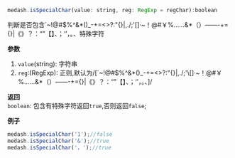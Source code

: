 ```js
medash.isSpecialChar(value: string, reg: RegExp = regChar):boolean
```
判断是否包含`~!@#$%^&*()_-+=<>?:"{}|,.\/;'[]·~！@#￥%……&*（）——-+={}|《》？：“”【】、；‘’，。、特殊字符

**参数**  
1. `value`(string): 字符串
2. `reg`:(RegExp): 正则,默认为/[`~!@#$%^&*()_\-+=<>?:"{}|,.\/;'\\[\]·~！@#￥%……&*（）——\-+={}|《》？：“”【】、；‘’，。、]/
  
**返回**  
`boolean`: 包含有特殊字符返回`true`,否则返回`false`;        
  
**例子**  

```js
medash.isSpecialChar('1');//false
medash.isSpecialChar('&');//true
medash.isSpecialChar('，');//true
```
